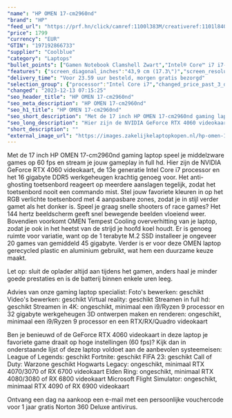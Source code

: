 ```yaml
---
"name": "HP OMEN 17-cm2960nd"
"brand": "HP"
"feed_url": "https://prf.hn/click/camref:1100l383M/creativeref:1101l84031/destination:https%3A%2F%2Fwww.coolblue.nl%2Fproduct%2F922441"
"price": 1799
"currency": "EUR"
"GTIN": "197192866733"
"supplier": "Coolblue"
"category": "Laptops"
"bullet_points": ["Gamen Notebook Clamshell Zwart","Intel® Core™ i7 i7-13700HX","43,9 cm (17.3\") Full HD 1920 x 1080 Pixels IPS LED backlight 16:9","16 GB DDR5-SDRAM 4800 MHz 2 x 8 GB","1 TB SSD","NVIDIA GeForce RTX 3060 8 GB Intel® UHD Graphics","Wi-Fi 6E (802.11ax) Ethernet LAN 10,100,1000 Mbit/s Bluetooth 5.3","Lithium-Polymeer (LiPo) 83 Wh 6 uur 330 W","Windows 11 Home"]
"features": {"screen_diagonal_inches":"43,9 cm (17.3\")","screen_resolution":"1920 x 1080 Pixels","processor_family":"Intel® Core™ i7","memory_size":"16 GB","memory_type":"DDR5-SDRAM","total_storage_space":"1 TB","graphics_card":"NVIDIA GeForce RTX 3060","graphics_memory_size":"8 GB","operating_system":"Windows 11 Home","battery_capacity":"83 Wh","width":"397,1 mm","depth":"262 mm","height":"27 mm","weight":"2,78 kg"}
"delivery_time": "Voor 23.59 uur besteld, morgen gratis bezorgd"
"selection_group": {"processor":"Intel Core i7","changed_price_past_3_days":false,"product_family":"OMEN by HP"}
"changed": "2023-12-13 07:15:25"
"seo_header_title": "HP OMEN 17-cm2960nd"
"seo_meta_description": "HP OMEN 17-cm2960nd"
"seo_h1_title": "HP OMEN 17-cm2960nd"
"seo_short_description": "Met de 17 inch HP OMEN 17-cm2960nd gaming laptop speel je middelzware games op 60 fps en stream je jouw gameplay in full hd."
"seo_long_description": "Hier zijn de NVIDIA GeForce RTX 4060 videokaart, de 13e generatie Intel Core i7 processor en het 16 gigabyte DDR5 werkgeheugen krachtig genoeg voor. Het anti-ghosting toetsenbord reageert op meerdere aanslagen tegelijk, zodat het toetsenbord nooit een commando mist. Stel jouw favoriete kleuren in op het RGB verlichte toetsenbord met 4 aanpasbare zones, zodat je in stijl verder gamet als het donker is. Speel je graag snelle shooters of race games? Het 144 hertz beeldscherm geeft snel bewegende beelden vloeiend weer. Bovendien voorkomt OMEN Tempest Cooling oververhitting van je laptop, zodat je ook in het heetst van de strijd je hoofd koel houdt. Er is genoeg ruimte voor variatie, want op de 1 terabyte M. 2 SSD installeer je ongeveer 20 games van gemiddeld 45 gigabyte. Verder is er voor deze OMEN laptop gerecycled plastic en aluminium gebruikt, wat hem een duurzame keuze maakt. \r\n\r\nLet op: sluit de oplader altijd aan tijdens het gamen, anders haal je minder goede prestaties en is de batterij binnen enkele uren leeg. \r\n\r\nAdvies van onze gaming laptop specialist:\r\nFoto's bewerken: geschikt\r\nVideo's bewerken: geschikt\r\nVirtual reality: geschikt\r\nStreamen in full hd: geschikt\r\nStreamen in 4K: ongeschikt, minimaal een i9/Ryzen 9 processor en 32 gigabyte werkgeheugen\r\n3D ontwerpen maken en renderen: ongeschikt, minimaal een i9/Ryzen 9 processor en een RTX/RX/Quadro videokaart\r\n\r\nBen je benieuwd of de GeForce RTX 4060 videokaart in deze laptop je favoriete game draait op hoge instellingen (60 fps)? Kijk dan in onderstaande lijst of deze laptop voldoet aan de aanbevolen systeemeisen:\r\nLeague of Legends: geschikt\r\nFortnite: geschikt\r\nFIFA 23: geschikt\r\nCall of Duty: Warzone geschikt\r\nHogwarts Legacy: ongeschikt, minimaal RTX 4070/3070 of RX 6700 videokaart\r\nElden Ring: ongeschikt, minimaal RTX 4080/3080 of RX 6800 videokaart\r\nMicrosoft Flight Simulator: ongeschikt, minimaal RTX 4090 of RX 6900 videokaart\r\n\r\nOntvang een dag na aankoop een e-mail met een persoonlijke vouchercode voor 1 jaar gratis Norton 360 Deluxe antivirus."
"short_description": ""
"external_image_url": "https://images.zakelijkelaptopkopen.nl/hp-omen-17-cm2960nd.webp"
---
```


Met de 17 inch HP OMEN 17-cm2960nd gaming laptop speel je middelzware games op 60 fps en stream je jouw gameplay in full hd. Hier zijn de NVIDIA GeForce RTX 4060 videokaart, de 13e generatie Intel Core i7 processor en het 16 gigabyte DDR5 werkgeheugen krachtig genoeg voor. Het anti-ghosting toetsenbord reageert op meerdere aanslagen tegelijk, zodat het toetsenbord nooit een commando mist. Stel jouw favoriete kleuren in op het RGB verlichte toetsenbord met 4 aanpasbare zones, zodat je in stijl verder gamet als het donker is. Speel je graag snelle shooters of race games? Het 144 hertz beeldscherm geeft snel bewegende beelden vloeiend weer. Bovendien voorkomt OMEN Tempest Cooling oververhitting van je laptop, zodat je ook in het heetst van de strijd je hoofd koel houdt. Er is genoeg ruimte voor variatie, want op de 1 terabyte M.2 SSD installeer je ongeveer 20 games van gemiddeld 45 gigabyte. Verder is er voor deze OMEN laptop gerecycled plastic en aluminium gebruikt, wat hem een duurzame keuze maakt.

Let op: sluit de oplader altijd aan tijdens het gamen, anders haal je minder goede prestaties en is de batterij binnen enkele uren leeg.

Advies van onze gaming laptop specialist:
Foto's bewerken: geschikt
Video's bewerken: geschikt
Virtual reality: geschikt
Streamen in full hd: geschikt
Streamen in 4K: ongeschikt, minimaal een i9/Ryzen 9 processor en 32 gigabyte werkgeheugen
3D ontwerpen maken en renderen: ongeschikt, minimaal een i9/Ryzen 9 processor en een RTX/RX/Quadro videokaart

Ben je benieuwd of de GeForce RTX 4060 videokaart in deze laptop je favoriete game draait op hoge instellingen (60 fps)? Kijk dan in onderstaande lijst of deze laptop voldoet aan de aanbevolen systeemeisen:
League of Legends: geschikt
Fortnite: geschikt
FIFA 23: geschikt
Call of Duty: Warzone geschikt
Hogwarts Legacy: ongeschikt, minimaal RTX 4070/3070 of RX 6700 videokaart
Elden Ring: ongeschikt, minimaal RTX 4080/3080 of RX 6800 videokaart
Microsoft Flight Simulator: ongeschikt, minimaal RTX 4090 of RX 6900 videokaart

Ontvang een dag na aankoop een e-mail met een persoonlijke vouchercode voor 1 jaar gratis Norton 360 Deluxe antivirus.